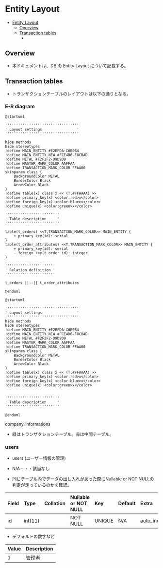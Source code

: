 # Entity Layout

<!-- TOC -->
<!-- HTMLファイルのID属性に沿って移動させている。 -->

- [Entity Layout](#db-entity-layout)
    - [Overview](#overview)
    - [Transaction tables](#transaction-tables)
        - [](#torders)

<!-- /TOC -->

## Overview
- 本ドキュメントは、DB の Entity Layout について記載する。

## Transaction tables
- トランザクションテーブルのレイアウトは以下の通りとなる。

### E-R diagram

<!--  Layout settings  色や隠す関係のメソッドを設定している。 -->
<!-- !define・・・定数内はnot nullである事を宣言している。 -->

<!-- Table description [e-r図関係] -->

```uml
@startuml

''''''''''''''''''''''''''''''''''
' Layout settings                '
''''''''''''''''''''''''''''''''''

hide methods
hide stereotypes
!define MAIN_ENTITY #E2EFDA-C6E0B4
!define MAIN_ENTITY_NEW #FCE4D6-F8CBAD
!define METAL #F2F2F2-D9D9D9
!define MASTER_MARK_COLOR AAFFAA
!define TRANSACTION_MARK_COLOR FFAA00
skinparam class {
    BackgroundColor METAL
    BorderColor Black
    ArrowColor Black
}
!define table(x) class x << (T,#FFAAAA) >>
!define primary_key(x) <color:red>x</color>
!define foreign_key(x) <color:blue>x</color>
!define unique(x) <color:green>x</color>

'''''''''''''''''''''''''
' Table description     '
'''''''''''''''''''''''''

table(t_orders) <<T,TRANSACTION_MARK_COLOR>> MAIN_ENTITY {
    + primary_key(id): serial
}
table(t_order_attributes) <<T,TRANSACTION_MARK_COLOR>> MAIN_ENTITY {
    + primary_key(id): serial
    - foreign_key(t_order_id): integer
}

'''''''''''''''''''''''
' Relation definition '
'''''''''''''''''''''''

t_orders ||--|{ t_order_attributes

@enduml
```

```uml
@startuml

''''''''''''''''''''''''''''''''''
' Layout settings                '
''''''''''''''''''''''''''''''''''
hide methods
hide stereotypes
!define MAIN_ENTITY #E2EFDA-C6E0B4
!define MAIN_ENTITY_NEW #FCE4D6-F8CBAD
!define METAL #F2F2F2-D9D9D9
!define MASTER_MARK_COLOR AAFFAA
!define TRANSACTION_MARK_COLOR FFAA00
skinparam class {
    BackgroundColor METAL
    BorderColor Black
    ArrowColor Black
}
!define table(x) class x << (T,#FFAAAA) >>
!define primary_key(x) <color:red>x</color>
!define foreign_key(x) <color:blue>x</color>
!define unique(x) <color:green>x</color>


'''''''''''''''''''''''''
' Table description     '
'''''''''''''''''''''''''

@enduml
```
company_informations
- 緑はトランザクションテーブル。赤は中間テーブル。

### users
- users (ユーザー情報の管理)

- N/A・・・該当なし
- 同じテーブル内でデータの出し入れがあった際にNullable or NOT NULLの判定が走っているのかを確認。

| Field                 | Type          |Collation             |Nullable or NOT NULL  | Key    | Default           | Extra          |Description                                  |
|:----------------------|:--------------|:---------------------|:---------------------|:-------|:------------------|:---------------|:---------------------------------------------|
| id                    | int(11)       |                      | NOT NULL              | UNIQUE | N/A               | auto_increment |                                              |

- デフォルトの数字など

| Value | Description |
|:------|:------------|
| 1     | 管理者       |